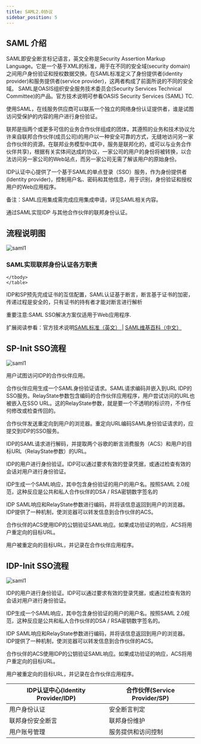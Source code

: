 ```yaml
---
title: SAML2.0协议
sidebar_position: 5
---
```

## SAML 介绍
 	
SAML即安全断言标记语言，英文全称是Security Assertion Markup Language。它是一个基于XML的标准，用于在不同的安全域(security domain)之间用户身份验证和授权数据交换。在SAML标准定义了身份提供者(identity provider)和服务提供者(service provider)，这两者构成了前面所说的不同的安全域。 SAML是OASIS组织安全服务技术委员会(Security Services Technical Committee)的产品。官方技术说明可参看OASIS Security Services (SAML) TC.
    
使用SAML，在线服务供应商可以联系一个独立的网络身份认证提供者，谁是试图访问受保护的内容的用户进行身份验证。

联邦是指两个或更多可信的业务合作伙伴组成的团体，其遵照的业务和技术协议允许来自联邦合作伙伴(成员公司)的用户以一种安全可靠的方式，无缝地访问另一家合作伙伴的资源。在联邦业务模型中(其中，服务是联邦化的，或可以与业务合作伙伴共享)，根据有关实体间达成的协议，一家公司的用户的身份将被转换，以合法访问另一家公司的Web站点，而另一家公司无需了解该用户的原始身份。


IDP认证中心提供了一个基于SAML的单点登录（SSO）服务，作为身份提供者(Identity provider)，控制用户名、密码和其他信息，用于识别，身份验证和授权用户的Web应用程序。

备注：SAML应用集成需完成应用集成申请，详见SAML相关内容。

通过SAML实现IDP 与其他合作伙伴的联邦身份认证。

## 流程说明图

![saml1](/images/saml/saml1.png)

<h3>SAML实现联邦身份认证各方职责</h3>
	
<table border="0" class="table table-striped table-bordered ">
    <thead>
      <th>IDP认证中心(Identity Provider/IDP)</th><th>合作伙伴(Service Provider/SP)</th>
    </thead>
    <tbody>
	    <tr>
	        <td>用户身份认证</td>
	        <td>安全断言判定</td>
	    </tr>
	    <tr>
	        <td>联邦身份安全断言</td>
	        <td>联邦身份维护</td>
	    </tr>
	    <tr>
	        <td>用户账号管理</td>
	        <td>服务提供和访问控制</td>
	    </tr>
    
    </tbody>
    </table>


IDP和SP预先完成证书的互信配置，SAML认证基于断言，断言基于证书的加密，传递过程是安全的，只有证书的持有者才能对断言进行解析

重要注意:SAML SSO解决方案仅适用于Web应用程序.

扩展阅读参看：官方技术说明<a href="https://wiki.oasis-open.org/security/FrontPage"  title="https://wiki.oasis-open.org/security/FrontPage" target="_blank" rel="nofollow">SAML标准（英文） </a> | <a href="http://en.wikipedia.org/wiki/Security_Assertion_Markup_Language"  title="http://en.wikipedia.org/wiki/Security_Assertion_Markup_Language" target="_blank" rel="nofollow">SAML维基百科（中文）</a> 

## SP-Init SSO流程

![saml1](/images/saml/saml2.png)


用户试图访问IDP的合作伙伴应用。

合作伙伴应用生成一个SAML身份验证请求。SAML请求编码并嵌入到URL IDP的SSO服务。RelayState参数包含编码的合作伙伴应用程序，用户尝试访问的URL也被嵌入在SSO URL。这的RelayState参数，就是要一个不透明的标识符，不作任何修改或检查传回的。

合作伙伴发送重定向到用户的浏览器。重定向URL编码SAML身份验证请求的，应提交到IDP的SSO服务。

IDP的SAML请求进行解码，并提取两个谷歌的断言消费服务（ACS）和用户的目标URL（RelayState参数）的URL。

IDP的用户进行身份验证。IDP可以通过要求有效的登录凭据，或通过检查有效的会话对用户进行身份验证。

IDP生成一个SAML响应，其中包含身份验证的用户的用户名。按照SAML 2.0规范，这种反应是公共和私人合作伙伴的DSA / RSA密钥数字签名的

IDP SAML响应和RelayState参数进行编码，并将该信息返回到用户的浏览器。IDP提供了一种机制，使浏览器可以转发信息到合作伙伴的ACS。

合作伙伴的ACS使用IDP的公钥验证SAML响应。如果成功验证的响应，ACS将用户重定向的目标URL。

用户被重定向的目标URL，并记录在合作伙伴应用程序。

## IDP-Init SSO流程

![saml1](/images/saml/saml3.png)

IDP的用户进行身份验证。IDP可以通过要求有效的登录凭据，或通过检查有效的会话对用户进行身份验证。

IDP生成一个SAML响应，其中包含身份验证的用户的用户名。按照SAML 2.0规范，这种反应是公共和私人合作伙伴的DSA / RSA密钥数字签名的。

IDP SAML响应和RelayState参数进行编码，并将该信息返回到用户的浏览器。IDP提供了一种机制，使浏览器可以转发信息到合作伙伴的ACS。

合作伙伴的ACS使用IDP的公钥验证SAML响应。如果成功验证的响应，ACS将用户重定向的目标URL。

用户被重定向的目标URL，并记录在合作伙伴应用程序。